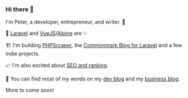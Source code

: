 ### Hi there 👋

I'm Peter, a developer, entrepreneur, and writer. 🔭 

👷️ [Laravel](https://github.com/laravel/laravel) and [VueJS](https://github.com/vuejs/vue)/[Alpine](https://github.com/alpinejs/alpine) are ✨️

🏗️ I'm building [PHPScraper](https://github.com/spekulatius/phpscraper), the [Commonmark Blog for Laravel](https://github.com/spekulatius/laravel-commonmark-blog) and a few indie projects. 

📈️ I'm also excited about [SEO and ranking](https://github.com/Awesome-SEO).

💬 You can find most of my words on my [dev blog](https://releasecandidate.dev) and my [business blog](https://peterthaleikis.com). 

More to come soon!
